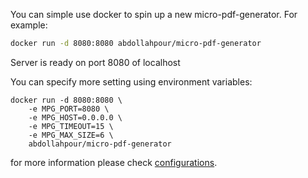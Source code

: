 You can simple use docker to spin up a new micro-pdf-generator. For example:

```bash
docker run -d 8080:8080 abdollahpour/micro-pdf-generator
```

Server is ready on port 8080 of localhost

You can specify more setting using environment variables:

```
docker run -d 8080:8080 \
    -e MPG_PORT=8080 \
    -e MPG_HOST=0.0.0.0 \
    -e MPG_TIMEOUT=15 \
    -e MPG_MAX_SIZE=6 \
    abdollahpour/micro-pdf-generator
```

for more information please check [configurations](configurations.md).